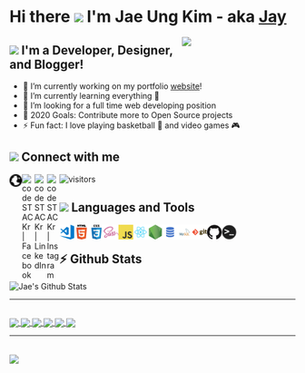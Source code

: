 # Hi there <img src = "https://media.giphy.com/media/LY8yDak6Tngb6FfPrt/giphy.gif" width="50"> I'm Jae Ung Kim - aka [Jay][website] 

<img align = "right" style="position: relative; height: auto" src = "https://media.giphy.com/media/Cmr1OMJ2FN0B2/giphy.gif" width="200">

## <img src="https://media.giphy.com/media/WUlplcMpOCEmTGBtBW/giphy.gif" width="30"> I'm a Developer, Designer, and Blogger!
- 🔭 I’m currently working on my portfolio [website]!
- 🌱 I’m currently learning everything 🤣
- 👯 I’m looking for a full time web developing position
- 🥅 2020 Goals: Contribute more to Open Source projects
- ⚡ Fun fact: I love playing basketball 🏀 and video games :video_game:



## <img src = "https://media.giphy.com/media/o2V3s21kb9jPO/giphy.gif" width="20"> Connect with me
[<img align="left" alt="jaeungkim.com" width="22px" src="https://raw.githubusercontent.com/iconic/open-iconic/master/svg/globe.svg" />][website]
[<img align="left" alt="codeSTACKr | Facebook" width="22px" src="https://cdn.jsdelivr.net/npm/simple-icons@v3/icons/facebook.svg" />][facebook]
[<img align="left" alt="codeSTACKr | LinkedIn" width="22px" src="https://cdn.jsdelivr.net/npm/simple-icons@v3/icons/linkedin.svg" />][linkedin]
[<img align="left" alt="codeSTACKr | Instagram" width="22px" src="https://cdn.jsdelivr.net/npm/simple-icons@v3/icons/instagram.svg" />][instagram]
 ![visitors](https://visitor-badge.glitch.me/badge?page_id==jaeungkim)
<br />


## <img src = "https://media.giphy.com/media/26n7b7PjSOZJwVCmY/giphy.gif" width="17"> Languages and Tools
<img align="left" alt="Visual Studio Code" width="26px" src="https://raw.githubusercontent.com/github/explore/80688e429a7d4ef2fca1e82350fe8e3517d3494d/topics/visual-studio-code/visual-studio-code.png" />
<img align="left" alt="HTML5" width="26px" src="https://raw.githubusercontent.com/github/explore/80688e429a7d4ef2fca1e82350fe8e3517d3494d/topics/html/html.png" />
<img align="left" alt="CSS3" width="26px" src="https://raw.githubusercontent.com/github/explore/80688e429a7d4ef2fca1e82350fe8e3517d3494d/topics/css/css.png" />
<img align="left" alt="Sass" width="26px" src="https://raw.githubusercontent.com/github/explore/80688e429a7d4ef2fca1e82350fe8e3517d3494d/topics/sass/sass.png" />
<img align="left" alt="JavaScript" width="26px" src="https://raw.githubusercontent.com/github/explore/80688e429a7d4ef2fca1e82350fe8e3517d3494d/topics/javascript/javascript.png" />
<img align="left" alt="React" width="26px" src="https://raw.githubusercontent.com/github/explore/80688e429a7d4ef2fca1e82350fe8e3517d3494d/topics/react/react.png" />
<img align="left" alt="Node.js" width="26px" src="https://raw.githubusercontent.com/github/explore/80688e429a7d4ef2fca1e82350fe8e3517d3494d/topics/nodejs/nodejs.png" />
<img align="left" alt="SQL" width="26px" src="https://raw.githubusercontent.com/github/explore/80688e429a7d4ef2fca1e82350fe8e3517d3494d/topics/sql/sql.png" />
<img align="left" alt="MySQL" width="26px" src="https://raw.githubusercontent.com/github/explore/80688e429a7d4ef2fca1e82350fe8e3517d3494d/topics/mysql/mysql.png" />
<img align="left" alt="Git" width="26px" src="https://raw.githubusercontent.com/github/explore/80688e429a7d4ef2fca1e82350fe8e3517d3494d/topics/git/git.png" />
<img align="left" alt="GitHub" width="26px" src="https://raw.githubusercontent.com/github/explore/78df643247d429f6cc873026c0622819ad797942/topics/github/github.png" />
<img align="left" alt="Terminal" width="26px" src="https://raw.githubusercontent.com/github/explore/80688e429a7d4ef2fca1e82350fe8e3517d3494d/topics/terminal/terminal.png" />
<br />


## :zap: Github Stats
<!-- Github stat pie chart image -->
<img align = "center" alt = "Jae's Github Stats" src = "https://github-readme-stats.jaeungkim.vercel.app/api?username=jaeungkim&show_icons=true&theme=dark" />

---

<br />
<!-- Github Repo Cards -->
<a href="https://github.com/jaeungkim/React_Portfolio">
  <img align="center" src="https://github-readme-stats.jaeungkim.vercel.app/api/pin/?username=jaeungkim&repo=Portfolio&theme=dark" />
</a>
<a href="https://github.com/jaeungkim/Resume-with-JSON">
  <img align="center" src="https://github-readme-stats.jaeungkim.vercel.app/api/pin/?username=jaeungkim&repo=Resume&theme=dark" />
</a>
<a href="https://github.com/jaeungkim/CaffeineHolic_website">
  <img align="center" src="https://github-readme-stats.jaeungkim.vercel.app/api/pin/?username=jaeungkim&repo=CaffeineHolic&theme=dark" />
</a>
<a href="https://github.com/jaeungkim/Lental_website">
  <img align="center" src="https://github-readme-stats.jaeungkim.vercel.app/api/pin/?username=jaeungkim&repo=ental&theme=dark" />
</a>
<a href="https://github.com/jaeungkim/COSC419">
  <img align="center" src="https://github-readme-stats.jaeungkim.vercel.app/api/pin/?username=jaeungkim&repo=COSC419&theme=dark" />
</a>
<a href="https://github.com/jaeungkim/COSC315">
  <img align="center" src="https://github-readme-stats.jaeungkim.vercel.app/api/pin/?username=jaeungkim&repo=COSC315&theme=dark" />
</a>

---

<br />
<!-- Github Top Languages card -->
  <img align="center" src="https://github-readme-stats.jaeungkim.vercel.app/api/top-langs/?username=jaeungkim&theme=dark" />

[website]: https://jaeungkim.com
[instagram]: https://instagram.com/jaekiim
[linkedin]: https://linkedin.com/in/jaeungkim0526/
[facebook]: https://facebook.com/kjw9149

